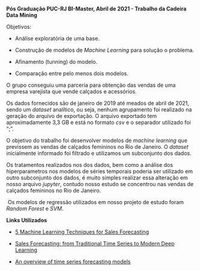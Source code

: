 **Pós Graduação PUC-RJ BI-Master, Abril de 2021 - Trabalho da Cadeira Data Mining**

Objetivos:

- Análise exploratória de uma base.

- Construção de modelos de *Machine Learning* para solução o problema.

- Afinamento (tunning) do modelo.

- Comparação entre pelo menos dois modelos.

  

O grupo conseguiu uma parceria para obtenção das vendas de uma empresa varejista que vende calçados e acessórios.

Os dados fornecidos são de janeiro de 2019 até meados de abril de 2021, sendo um *dataset* analítico, ou seja, nenhum agrupamento foi realizado na geração do arquivo de exportação. O arquivo exportado tem aproximadamente 3,3 GB e está no formato *csv* e o separador utilizado foi “;”.

O objetivo do trabalho foi desenvolver modelos de *machine learning* que previssem as vendas de calçados femininos no Rio de Janeiro. O *dataset* inicialmente informado foi filtrado e utilizamos um subconjunto dos dados. 

Os tratamentos realizados nos dos dados, bem como a análise dos hiperparametros nos modelos de séries temporais poderia ser utilizado em outro subconjunto dos dados, é muito simples realizar essa alteração em nosso arquivo *jupyter*, contudo nosso estudo se concentrou nas vendas de calçados femininos no Rio de Janeiro.

​      Os modelos de regressão utilizados em nosso projeto de estudo foram *Random Forest* e *SVM*. 



**Links Utilizados**

- [5 Machine Learning Techniques for Sales Forecasting](https://link.medium.com/yWRbdz2OKfb)

- [Sales Forecasting: from Traditional Time Series to Modern Deep Learning](https://towardsdatascience.com/sales-forecasting-from-time-series-to-deep-learning-5d115514bfac)

- [An overview of time series forecasting models](https://link.medium.com/DAaebm2B5fb)

  

